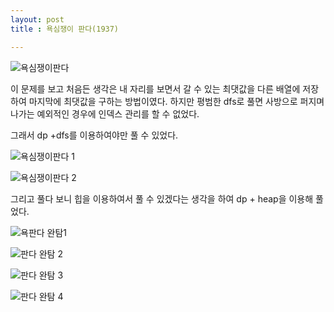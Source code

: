 ```yaml
---
layout: post
title : 욕심쟁이 판다(1937)

---
```


![욕심쟁이판다](https://user-images.githubusercontent.com/78638160/137263434-5cd958f9-b1f0-40aa-b500-3fc55dcbffb9.png)

이 문제를 보고 처음든 생각은 내 자리를 보면서 갈 수 있는 최댓값을 다른 배열에 저장하여 마지막에 최댓값을 구하는 방법이였다.
하지만 평범한 dfs로 풀면 사방으로 퍼지며 나가는 예외적인 경우에 인덱스 관리를 할 수 없었다.

그래서 dp +dfs를 이용하여야만 풀 수 있었다.

![욕심쟁이판다 1](https://user-images.githubusercontent.com/78638160/137264293-7bfc4dfc-1bd9-4001-8c28-561dee559334.png)

![욕심쟁이판다 2](https://user-images.githubusercontent.com/78638160/137264309-4988bdaa-38fb-41a1-b2ef-930a1ae5bd76.png)

그리고 풀다 보니 힙을 이용하여서 풀 수 있겠다는 생각을 하여 dp + heap을 이용해 풀었다.

![욕판다 완탐1](https://user-images.githubusercontent.com/78638160/137264543-4d9eb1be-2db8-4f74-8b50-c3df7f9c23c6.png)

![판다 완탐 2](https://user-images.githubusercontent.com/78638160/137264595-6d7ebaa9-0c87-49c1-9005-cd20a8593ac7.png)

![판다 완탐 3](https://user-images.githubusercontent.com/78638160/137264616-70bfa01d-ffd6-492b-89ae-d10fcf42b107.png)



![판다 완탐 4](https://user-images.githubusercontent.com/78638160/137264650-a7cc83c2-5df1-4aea-9c33-c3feda104dfb.png)
